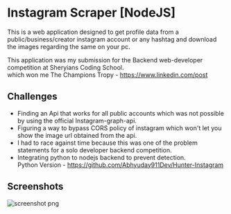 
# Instagram Scraper <b> [NodeJS] </b>

This is a web application designed to get profile data from a public/business/creator instagram account or any hashtag and download the images regarding the same on your pc.

This application was my submission for the Backend web-developer competition at Sheryians Coding School. <br>
which won me The Champions Tropy - <a href="https://www.linkedin.com/posts/abhyuday911_sheryianscodingschool-webdevelopment-backendcompetition-activity-7020302321519632384-3Ky9?utm_source=li_share&utm_content=feedcontent&utm_medium=g_dt_web&utm_campaign=copy"> https://www.linkedin.com/post </a>


## Challenges

* Finding an Api that works for all public accounts which was not possible by using the official Instagram-graph-api.
* Figuring a way to bypass CORS policy of instagram which won't let you show the image url obtained from the api.
* I had to race against time because this was one of the problem statements for a solo developer backend competition.
* Integrating python to nodejs backend to prevent detection. <br>
  Python Version - https://github.com/Abhyuday911Dev/Hunter-Instagram

## Screenshots

![screenshot png](https://user-images.githubusercontent.com/89755876/217999599-df5cb0b1-8807-4760-ba19-3807763b99c0.png)
